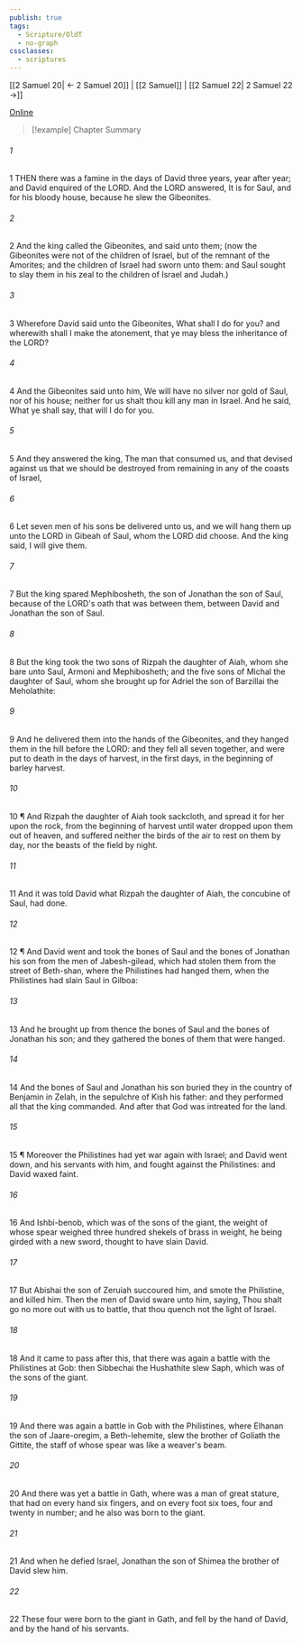 ```yaml
---
publish: true
tags:
  - Scripture/OldT
  - no-graph
cssclasses:
  - scriptures
---
```

[[2 Samuel 20| ← 2 Samuel 20]] | [[2 Samuel]] | [[2 Samuel 22| 2 Samuel 22 →]]

[Online](https://churchofjesuschrist.org/study/scriptures/ot/2-sam/21?lang=eng)

>[!example] Chapter Summary
>
###### 1
1 THEN there was a famine in the days of David three years, year after year; and David enquired of the LORD.  And the LORD answered, It is for Saul, and for his bloody house, because he slew the Gibeonites.
###### 2
2 And the king called the Gibeonites, and said unto them; (now the Gibeonites were not of the children of Israel, but of the remnant of the Amorites; and the children of Israel had sworn unto them: and Saul sought to slay them in his zeal to the children of Israel and Judah.)
###### 3
3 Wherefore David said unto the Gibeonites, What shall I do for you?  and wherewith shall I make the atonement, that ye may bless the inheritance of the LORD?
###### 4
4 And the Gibeonites said unto him, We will have no silver nor gold of Saul, nor of his house; neither for us shalt thou kill any man in Israel.  And he said, What ye shall say, that will I do for you.
###### 5
5 And they answered the king, The man that consumed us, and that devised against us that we should be destroyed from remaining in any of the coasts of Israel,
###### 6
6 Let seven men of his sons be delivered unto us, and we will hang them up unto the LORD in Gibeah of Saul, whom the LORD did choose.  And the king said, I will give them.
###### 7
7 But the king spared Mephibosheth, the son of Jonathan the son of Saul, because of the LORD's oath that was between them, between David and Jonathan the son of Saul.
###### 8
8 But the king took the two sons of Rizpah the daughter of Aiah, whom she bare unto Saul, Armoni and Mephibosheth; and the five sons of Michal the daughter of Saul, whom she brought up for Adriel the son of Barzillai the Meholathite:
###### 9
9 And he delivered them into the hands of the Gibeonites, and they hanged them in the hill before the LORD: and they fell all seven together, and were put to death in the days of harvest, in the first days, in the beginning of barley harvest.
###### 10
10 ¶ And Rizpah the daughter of Aiah took sackcloth, and spread it for her upon the rock, from the beginning of harvest until water dropped upon them out of heaven, and suffered neither the birds of the air to rest on them by day, nor the beasts of the field by night.
###### 11
11 And it was told David what Rizpah the daughter of Aiah, the concubine of Saul, had done.
###### 12
12 ¶ And David went and took the bones of Saul and the bones of Jonathan his son from the men of Jabesh-gilead, which had stolen them from the street of Beth-shan, where the Philistines had hanged them, when the Philistines had slain Saul in Gilboa:
###### 13
13 And he brought up from thence the bones of Saul and the bones of Jonathan his son; and they gathered the bones of them that were hanged.
###### 14
14 And the bones of Saul and Jonathan his son buried they in the country of Benjamin in Zelah, in the sepulchre of Kish his father: and they performed all that the king commanded.  And after that God was intreated for the land.
###### 15
15 ¶ Moreover the Philistines had yet war again with Israel; and David went down, and his servants with him, and fought against the Philistines: and David waxed faint.
###### 16
16 And Ishbi-benob, which was of the sons of the giant, the weight of whose spear weighed three hundred shekels of brass in weight, he being girded with a new sword, thought to have slain David.
###### 17
17 But Abishai the son of Zeruiah succoured him, and smote the Philistine, and killed him.  Then the men of David sware unto him, saying, Thou shalt go no more out with us to battle, that thou quench not the light of Israel.
###### 18
18 And it came to pass after this, that there was again a battle with the Philistines at Gob: then Sibbechai the Hushathite slew Saph, which was of the sons of the giant.
###### 19
19 And there was again a battle in Gob with the Philistines, where Elhanan the son of Jaare-oregim, a Beth-lehemite, slew the brother of Goliath the Gittite, the staff of whose spear was like a weaver's beam.
###### 20
20 And there was yet a battle in Gath, where was a man of great stature, that had on every hand six fingers, and on every foot six toes, four and twenty in number; and he also was born to the giant.
###### 21
21 And when he defied Israel, Jonathan the son of Shimea the brother of David slew him.
###### 22
22 These four were born to the giant in Gath, and fell by the hand of David, and by the hand of his servants.



